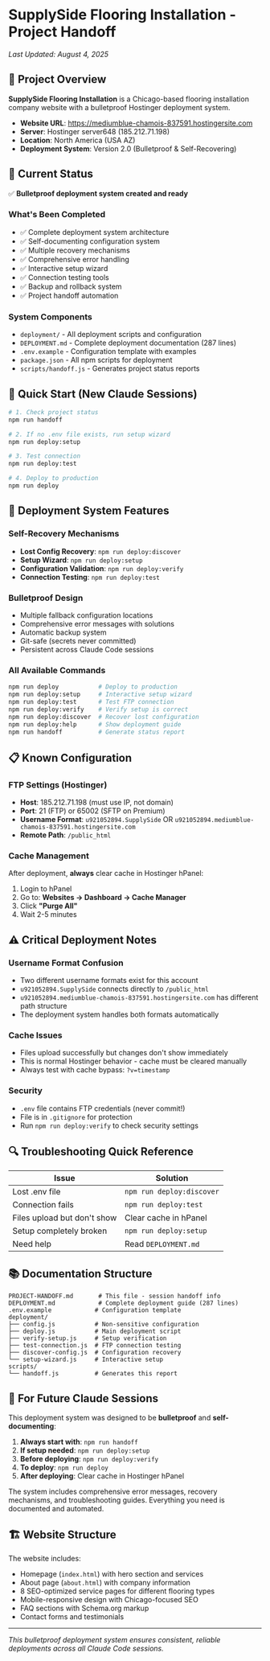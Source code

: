# SupplySide Flooring Installation - Project Handoff

*Last Updated: August 4, 2025*

## 🏢 Project Overview

**SupplySide Flooring Installation** is a Chicago-based flooring installation company website with a bulletproof Hostinger deployment system.

- **Website URL**: https://mediumblue-chamois-837591.hostingersite.com  
- **Server**: Hostinger server648 (185.212.71.198)
- **Location**: North America (USA AZ)
- **Deployment System**: Version 2.0 (Bulletproof & Self-Recovering)

## 🎯 Current Status

✅ **Bulletproof deployment system created and ready**

### What's Been Completed
- ✅ Complete deployment system architecture
- ✅ Self-documenting configuration system
- ✅ Multiple recovery mechanisms 
- ✅ Comprehensive error handling
- ✅ Interactive setup wizard
- ✅ Connection testing tools
- ✅ Backup and rollback system
- ✅ Project handoff automation

### System Components
- `deployment/` - All deployment scripts and configuration
- `DEPLOYMENT.md` - Complete deployment documentation (287 lines)
- `.env.example` - Configuration template with examples
- `package.json` - All npm scripts for deployment
- `scripts/handoff.js` - Generates project status reports

## 🚀 Quick Start (New Claude Sessions)

```bash
# 1. Check project status
npm run handoff

# 2. If no .env file exists, run setup wizard
npm run deploy:setup

# 3. Test connection
npm run deploy:test

# 4. Deploy to production
npm run deploy
```

## 🔧 Deployment System Features

### Self-Recovery Mechanisms
- **Lost Config Recovery**: `npm run deploy:discover`
- **Setup Wizard**: `npm run deploy:setup` 
- **Configuration Validation**: `npm run deploy:verify`
- **Connection Testing**: `npm run deploy:test`

### Bulletproof Design
- Multiple fallback configuration locations
- Comprehensive error messages with solutions
- Automatic backup system
- Git-safe (secrets never committed)
- Persistent across Claude Code sessions

### All Available Commands
```bash
npm run deploy           # Deploy to production
npm run deploy:setup     # Interactive setup wizard
npm run deploy:test      # Test FTP connection
npm run deploy:verify    # Verify setup is correct
npm run deploy:discover  # Recover lost configuration
npm run deploy:help      # Show deployment guide
npm run handoff          # Generate status report
```

## 📋 Known Configuration

### FTP Settings (Hostinger)
- **Host**: 185.212.71.198 (must use IP, not domain)
- **Port**: 21 (FTP) or 65002 (SFTP on Premium)
- **Username Format**: `u921052894.SupplySide` OR `u921052894.mediumblue-chamois-837591.hostingersite.com`
- **Remote Path**: `/public_html`

### Cache Management
After deployment, **always** clear cache in Hostinger hPanel:
1. Login to hPanel
2. Go to: **Websites → Dashboard → Cache Manager**
3. Click **"Purge All"**
4. Wait 2-5 minutes

## ⚠️ Critical Deployment Notes

### Username Format Confusion
- Two different username formats exist for this account
- `u921052894.SupplySide` connects directly to `/public_html`
- `u921052894.mediumblue-chamois-837591.hostingersite.com` has different path structure
- The deployment system handles both formats automatically

### Cache Issues
- Files upload successfully but changes don't show immediately
- This is normal Hostinger behavior - cache must be cleared manually
- Always test with cache bypass: `?v=timestamp`

### Security
- `.env` file contains FTP credentials (never commit!)
- File is in `.gitignore` for protection
- Run `npm run deploy:verify` to check security settings

## 🔍 Troubleshooting Quick Reference

| Issue | Solution |
|-------|----------|
| Lost .env file | `npm run deploy:discover` |
| Connection fails | `npm run deploy:test` |
| Files upload but don't show | Clear cache in hPanel |
| Setup completely broken | `npm run deploy:setup` |
| Need help | Read `DEPLOYMENT.md` |

## 📚 Documentation Structure

```
PROJECT-HANDOFF.md       # This file - session handoff info
DEPLOYMENT.md            # Complete deployment guide (287 lines)
.env.example            # Configuration template
deployment/
├── config.js           # Non-sensitive configuration
├── deploy.js           # Main deployment script
├── verify-setup.js     # Setup verification
├── test-connection.js  # FTP connection testing
├── discover-config.js  # Configuration recovery
└── setup-wizard.js     # Interactive setup
scripts/
└── handoff.js          # Generates this report
```

## 🎁 For Future Claude Sessions

This deployment system was designed to be **bulletproof** and **self-documenting**:

1. **Always start with**: `npm run handoff`
2. **If setup needed**: `npm run deploy:setup`
3. **Before deploying**: `npm run deploy:verify`
4. **To deploy**: `npm run deploy`
5. **After deploying**: Clear cache in Hostinger hPanel

The system includes comprehensive error messages, recovery mechanisms, and troubleshooting guides. Everything you need is documented and automated.

## 🏗️ Website Structure

The website includes:
- Homepage (`index.html`) with hero section and services
- About page (`about.html`) with company information
- 8 SEO-optimized service pages for different flooring types
- Mobile-responsive design with Chicago-focused SEO
- FAQ sections with Schema.org markup
- Contact forms and testimonials

---

*This bulletproof deployment system ensures consistent, reliable deployments across all Claude Code sessions.*